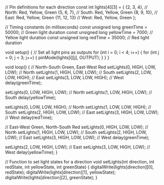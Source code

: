 // Pin definitions for each direction
const int lights[4][3] = {
  {2, 3, 4},  // North: Red, Yellow, Green
  {5, 6, 7},  // South: Red, Yellow, Green
  {8, 9, 10}, // East: Red, Yellow, Green
  {11, 12, 13} // West: Red, Yellow, Green
};

// Timing constants (in milliseconds)
const unsigned long greenTime = 50000; // Green light duration
const unsigned long yellowTime = 7000; // Yellow light duration
const unsigned long redTime = 35000;   // Red light duration

void setup() {
  // Set all light pins as outputs
  for (int i = 0; i < 4; i++) {
    for (int j = 0; j < 3; j++) {
      pinMode(lights[i][j], OUTPUT);
    }
  }
}

void loop() {
  // North-South Green, East-West Red
  setLights(0, HIGH, LOW, LOW); // North
  setLights(1, HIGH, LOW, LOW); // South
  setLights(2, LOW, LOW, HIGH); // East
  setLights(3, LOW, LOW, HIGH); // West
  delay(greenTime);

  setLights(0, LOW, HIGH, LOW); // North
  setLights(1, LOW, HIGH, LOW); // South
  delay(yellowTime);

  setLights(0, LOW, LOW, HIGH); // North
  setLights(1, LOW, LOW, HIGH); // South
  setLights(2, HIGH, LOW, LOW); // East
  setLights(3, HIGH, LOW, LOW); // West
  delay(redTime);

  // East-West Green, North-South Red
  setLights(0, HIGH, LOW, LOW); // North
  setLights(1, HIGH, LOW, LOW); // South
  setLights(2, HIGH, LOW, LOW); // East
  setLights(3, HIGH, LOW, LOW); // West
  delay(greenTime);

  setLights(2, LOW, HIGH, LOW); // East
  setLights(3, LOW, HIGH, LOW); // West
  delay(yellowTime);
}

// Function to set light states for a direction
void setLights(int direction, int redState, int yellowState, int greenState) {
  digitalWrite(lights[direction][0], redState);
  digitalWrite(lights[direction][1], yellowState);
  digitalWrite(lights[direction][2], greenState);
}